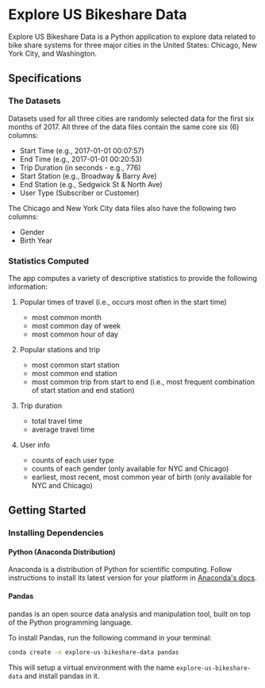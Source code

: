 # Explore US Bikeshare Data

Explore US Bikeshare Data is a Python application to explore data related to bike share systems for three major cities in the United States: Chicago, New York City, and Washington.

## Specifications

### The Datasets

Datasets used for all three cities are randomly selected data for the first six months of 2017. All three of the data files contain the same core six (6) columns:

* Start Time (e.g., 2017-01-01 00:07:57)
* End Time (e.g., 2017-01-01 00:20:53)
* Trip Duration (in seconds - e.g., 776)
* Start Station (e.g., Broadway & Barry Ave)
* End Station (e.g., Sedgwick St & North Ave)
* User Type (Subscriber or Customer)

The Chicago and New York City data files also have the following two columns:

* Gender
* Birth Year

### Statistics Computed

The app computes a variety of descriptive statistics to provide the following information:

1. Popular times of travel (i.e., occurs most often in the start time)

    * most common month
    * most common day of week
    * most common hour of day

2. Popular stations and trip

    * most common start station
    * most common end station
    * most common trip from start to end (i.e., most frequent combination of start station and end station)

3. Trip duration

    * total travel time
    * average travel time

4. User info

    * counts of each user type
    * counts of each gender (only available for NYC and Chicago)
    * earliest, most recent, most common year of birth (only available for NYC and Chicago)

## Getting Started

### Installing Dependencies

#### Python (Anaconda Distribution)

Anaconda is a distribution of Python for scientific computing. Follow instructions to install its latest version for your platform in [Anaconda's docs](https://docs.anaconda.com/anaconda/install/index.html).

#### Pandas

pandas is an open source data analysis and manipulation tool, built on top of the Python programming language.

To install Pandas, run the following command in your terminal:

```bash
conda create -n explore-us-bikeshare-data pandas
```

This will setup a virtual environment with the name `explore-us-bikeshare-data` and install pandas in it.


